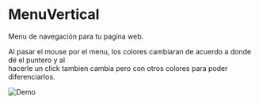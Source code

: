 # MenuVertical

Menu de navegación para tu pagina web.

Al pasar el mouse por el menu, los colores cambiaran de acuerdo a donde dé el puntero y al  
hacerle un click tambien cambia pero con otros colores para poder diferenciarlos.

![Demo](http://i63.tinypic.com/2442nbp.gif)
